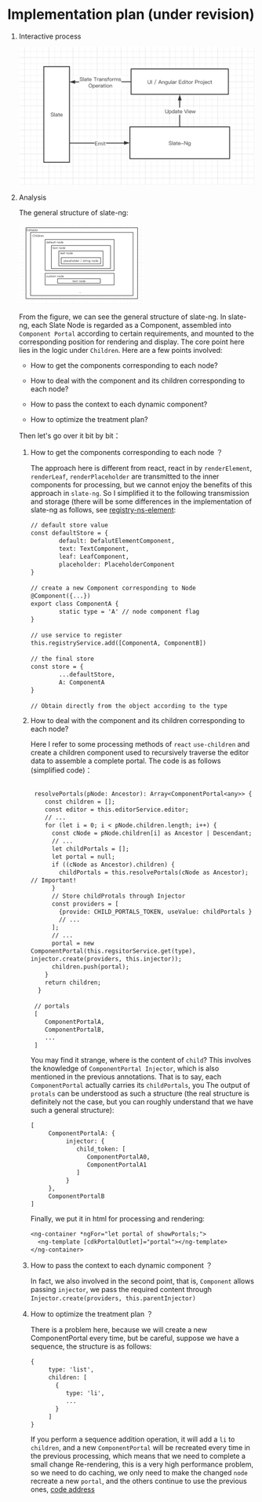 # Implementation plan (under revision)

1. Interactive process

   <img src="../images/image-20210619163348259.png" alt="image-20210619163348259" style="zoom:50%;" />

2. Analysis

   The general structure of slate-ng:

   <img src="../images/image-20210619172253182.png" alt="image-20210619172253182" style="zoom:25%;" />

   From the figure, we can see the general structure of slate-ng. In slate-ng, each Slate Node is regarded as a Component, assembled into `Component Portal` according to certain requirements, and mounted to the corresponding position for rendering and display. 
   The core point here lies in the logic under `Children`. Here are a few points involved:

    - How to get the components corresponding to each node?

    - How to deal with the component and its children corresponding to each node?

    - How to pass the context to each dynamic component?

    - How to optimize the treatment plan?

   Then let's go over it bit by bit：

    1. How to get the components corresponding to each node ？

       The approach here is different from react, react in by `renderElement`,` renderLeaf`, `renderPlaceholder` are transmitted to the inner components for processing, 
       but we cannot enjoy the benefits of this approach in `slate-ng`. So I simplified it to the following transmission and storage (there will be some differences 
       in the implementation of slate-ng as follows, see [registry-ns-element](https://github.com/chongqiangchen/slate-ng/blob/master/projects/slate-ng-view/src/services/registry-ns-element.service.ts):
       ```
       // default store value
       const defaultStore = {
               default: DefalutElementComponent,
               text: TextComponent,
               leaf: LeafComponent,
               placeholder: PlaceholderComponent
       }
       
       // create a new Component corresponding to Node
       @Component({...})
       export class ComponentA {
               static type = 'A' // node component flag
       }
           
       // use service to register
       this.registryService.add([ComponentA, ComponentB])
       
       // the final store
       const store = {
               ...defaultStore,
               A: ComponentA
       }
       
       // Obtain directly from the object according to the type
       ```

    2. How to deal with the component and its children corresponding to each node?

       Here I refer to some processing methods of `react` `use-children` and create a children component used to recursively traverse the editor data to assemble a complete portal. 
       The code is as follows (simplified code)：

       ```
       
        resolvePortals(pNode: Ancestor): Array<ComponentPortal<any>> {
           const children = [];
           const editor = this.editorService.editor;
           // ...
           for (let i = 0; i < pNode.children.length; i++) {
             const cNode = pNode.children[i] as Ancestor | Descendant;
             // ...
             let childPortals = [];
             let portal = null;
             if ((cNode as Ancestor).children) {
               childPortals = this.resolvePortals(cNode as Ancestor); // Important!
             }
             // Store childProtals through Injector
             const providers = [
               {provide: CHILD_PORTALS_TOKEN, useValue: childPortals } 
               // ...
             ];
             // ...
             portal = new ComponentPortal(this.regsitorService.get(type), injector.create(providers, this.injector));
             children.push(portal);
           }
           return children;
         }
         
        // portals
        [
           ComponentPortalA,
           ComponentPortalB,
           ...
        ]
       ```

       You may find it strange, where is the content of `child`? This involves the knowledge of `ComponentPortal Injector`, which is also mentioned in the previous annotations. 
       That is to say, each `ComponentPortal` actually carries its `childPortals`, you The output of `protals` can be understood as such a structure (the real structure is definitely not the case, but you can roughly understand that we have such a general structure):

       ```
       [
            ComponentPortalA: {
                 injector: {
                    child_token: [
                       ComponentPortalA0,
                       ComponentPortalA1
                    ]            
                 }
            },
            ComponentPortalB
       ]
       ```

       Finally, we put it in html for processing and rendering:

       ```
       <ng-container *ngFor="let portal of showPortals;">
         <ng-template [cdkPortalOutlet]="portal"></ng-template>
       </ng-container>
       ```

    3. How to pass the context to each dynamic component ？

       In fact, we also involved in the second point, that is, `Component` allows passing `injector`, we pass the required content through `Injector.create(providers, this.parentInjector)`

    4. How to optimize the treatment plan ？

       There is a problem here, because we will create a new ComponentPortal every time, but be careful, suppose we have a sequence, the structure is as follows:

       ```
       {
            type: 'list',
            children: [
              {
                 type: 'li',
                 ...
              }
            ]
       }
       ```

       If you perform a sequence addition operation, it will add a `li` to `children`, and a new `ComponentPortal` will be recreated every time in the previous processing, which means that we need to complete a small change Re-rendering, this is a very high performance problem, 
       so we need to do caching, we only need to make the changed `node` recreate a new `portal`, and the others continue to use the previous ones, [code address](https://github.com/chongqiangchen/slate-ng/blob/015c77ca710ff52dbabcb71374be87c2e394cc13/projects/slate-ng-view/src/components/children/children.component.ts#L175)

